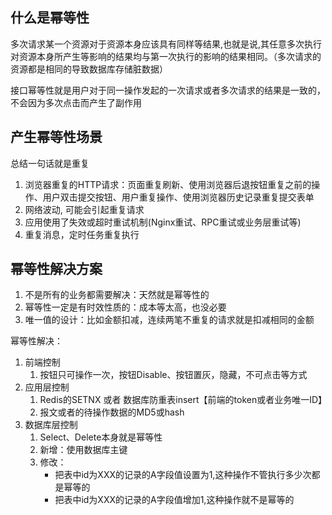 ## 什么是幂等性
多次请求某一个资源对于资源本身应该具有同样等结果,也就是说,其任意多次执行对资源本身所产生等影响的结果均与第一次执行的影响的结果相同。（多次请求的资源都是相同的导致数据库存储脏数据）

接口幂等性就是用户对于同一操作发起的一次请求或者多次请求的结果是一致的，不会因为多次点击而产生了副作用


## 产生幂等性场景

总结一句话就是重复

1. 浏览器重复的HTTP请求：页面重复刷新、使用浏览器后退按钮重复之前的操作、用户双击提交按钮、用户重复操作、使用浏览器历史记录重复提交表单
2. 网络波动, 可能会引起重复请求
3. 应用使用了失效或超时重试机制(Nginx重试、RPC重试或业务层重试等)
4. 重复消息，定时任务重复执行



## 幂等性解决方案

1. 不是所有的业务都需要解决：天然就是幂等性的
2. 幂等性一定是有时效性质的：成本等太高，也没必要
3. 唯一值的设计：比如金额扣减，连续两笔不重复的请求就是扣减相同的金额


幂等性解决：

1. 前端控制
    1. 按钮只可操作一次，按钮Disable、按钮置灰，隐藏，不可点击等方式
2. 应用层控制
    1. Redis的SETNX 或者 数据库防重表insert【前端的token或者业务唯一ID】 
    2. 报文或者的待操作数据的MD5或hash
3. 数据库层控制
    1. Select、Delete本身就是幂等性
    2. 新增：使用数据库主键
    3. 修改：
        - 把表中id为XXX的记录的A字段值设置为1,这种操作不管执行多少次都是幂等的
        - 把表中id为XXX的记录的A字段值增加1,这种操作就不是幂等的
        



